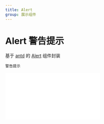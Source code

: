 ```yaml
---
title: Alert
group: 展示组件
---
```


# Alert 警告提示

基于 <a href="https://ant-design.antgroup.com/index-cn" target="_blank">antd</a> 的 <a href="https://ant-design.antgroup.com/components/alert-cn" target="_blank">Alert</a> 组件封装

<code src='./Alert/index.tsx'>警告提示</code>

<embed src="../guide.md#L16-L21"></embed>

